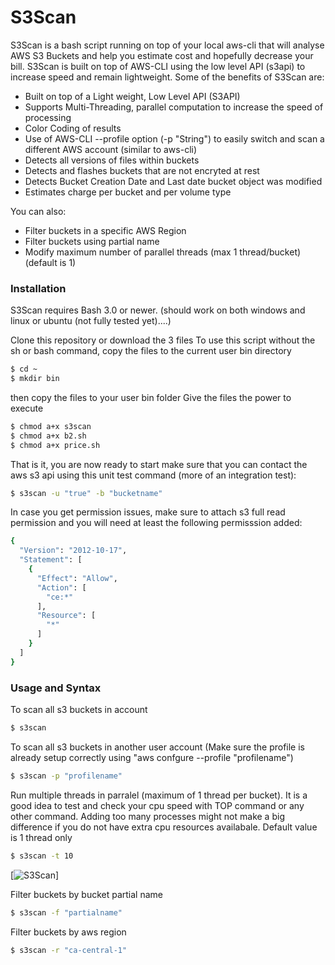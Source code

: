 # S3Scan

S3Scan is a bash script running on top of your local aws-cli that will analyse AWS S3 Buckets and help you estimate cost and hopefully decrease your bill. S3Scan is built on top of AWS-CLI using the low level API (s3api) to increase speed and remain lightweight. Some of the benefits of S3Scan are:

  - Built on top of a Light weight, Low Level API (S3API)
  - Supports Multi-Threading, parallel computation to increase the speed of processing
  - Color Coding of results
  - Use of AWS-CLI --profile option (-p "String") to easily switch and scan a different AWS account (similar to aws-cli)
  - Detects all versions of files within buckets
  - Detects and flashes buckets that are not encryted at rest
  - Detects Bucket Creation Date and Last date bucket object was modified
  - Estimates charge per bucket and per volume type

You can also:
  - Filter buckets in a specific AWS Region
  - Filter buckets using partial name
  - Modify maximum number of parallel threads (max 1 thread/bucket) (default is 1)

### Installation

S3Scan requires Bash 3.0 or newer. (should work on both windows and linux or ubuntu (not fully tested yet)....)

Clone this repository or download the 3 files
To use this script without the sh or bash command, copy the files to the current user bin directory
```sh
$ cd ~
$ mkdir bin
```
then copy the files to your user bin folder
Give the files the power to execute
```sh
$ chmod a+x s3scan
$ chmod a+x b2.sh
$ chmod a+x price.sh
```
That is it, you are now ready to start
make sure that you can contact the aws s3 api using this unit test command (more of an integration test):
```sh
$ s3scan -u "true" -b "bucketname"
```
In case you get permission issues, make sure to attach s3 full read permission and you will need at least the following permisssion added:
```sh
{
  "Version": "2012-10-17",
  "Statement": [
    {
      "Effect": "Allow",
      "Action": [
        "ce:*"
      ],
      "Resource": [
        "*"
      ]
    }
  ]
}
```

### Usage and Syntax

To scan all s3 buckets in account
```sh
$ s3scan
```
To scan all s3 buckets in another user account
(Make sure the profile is already setup correctly using "aws confgure --profile "profilename")
```sh
$ s3scan -p "profilename"
```

Run multiple threads in parralel (maximum of 1 thread per bucket). It is a good idea to test and check your cpu speed with TOP command or any other command. Adding too many processes might not make a big difference if you do not have extra cpu resources availabale. Default value is 1 thread only

```sh
$ s3scan -t 10
```
[![S3Scan](https://s3.amazonaws.com/www.serverlatency.com/Screenshot_252.jpg)]


Filter buckets by bucket partial name

```sh
$ s3scan -f "partialname"
```
Filter buckets by aws region

```sh
$ s3scan -r "ca-central-1"
```